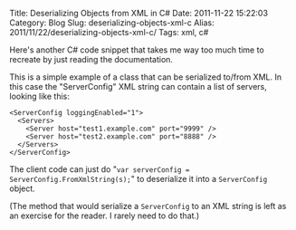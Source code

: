 Title: Deserializing Objects from XML in C#
Date: 2011-11-22 15:22:03
Category: Blog
Slug: deserializing-objects-xml-c
Alias: 2011/11/22/deserializing-objects-xml-c/
Tags: xml, c#


Here's another C# code snippet that takes me way too much time to recreate by just reading the documentation. 

This is a simple example of a class that can be serialized to/from XML.  In this case the "ServerConfig" XML string can contain a list of servers, looking like this:

    <ServerConfig loggingEnabled="1">
      <Servers>
        <Server host="test1.example.com" port="9999" />
        <Server host="test2.example.com" port="8888" />
      </Servers>
    </ServerConfig>

The client code can just do "`var serverConfig = ServerConfig.FromXmlString(s);`" to deserialize it into a `ServerConfig` object.

<script src="https://gist.github.com/3227483.js?file=XmlDeserializationExample.cs"></script>

(The method that would serialize a `ServerConfig` to an XML string is left as an exercise for the reader. I rarely need to do that.)
